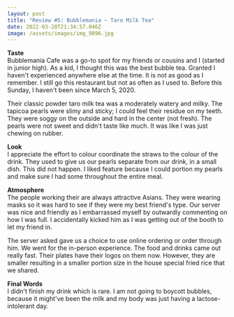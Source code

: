 ```yaml
---
layout: post
title: "Review #5: Bubblemania ~ Taro Milk Tea"
date: 2022-03-28T21:34:57.046Z
image: /assets/images/img_9896.jpg
---
```

**Taste**\
Bubblemania Cafe was a go-to spot for my friends or cousins and I (started in junior high). As a kid, I thought this was the best bubble tea. Granted I haven't experienced anywhere else at the time. It is not as good as I remember. I still go this restaurant but not as often as I used to. Before this Sunday, I haven't been since March 5, 2020.

Their classic powder taro milk tea was a moderately watery and milky. The tapicoa pearls were slimy and sticky; I could feel their residue on my teeth. They were soggy on the outside and hard in the center (not fresh). The pearls were not sweet and didn't taste like much. It was like I was just chewing on rubber.

**Look**\
I appreciate the effort to colour coordinate the straws to the colour of the drink. They used to give us our pearls separate from our drink, in a small dish. This did not happen. I liked feature because I could portion my pearls and make sure I had some throughout the entire meal.

**Atmosphere**\
The people working their are always attractive Asians. They were wearing masks so it was hard to see if they were my best friend's type. Our server was nice and friendly as I embarrassed myself by outwardly commenting on how I was full. I accidentally kicked him as I was getting out of the booth to let my friend in.

The server asked gave us a choice to use online ordering or order through him. We went for the in-person experience. The food and drinks came out really fast. Their plates have their logos on them now. However, they are smaller resulting in a smaller portion size in the house special fried rice that we shared.

**Final Words**\
I didn't finish my drink which is rare. I am not going to boycott bubbles, because it might've been the milk and my body was just having a lactose-intolerant day.